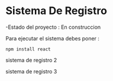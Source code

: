 <h1>Sistema De Registro</h1>

-Estado del proyecto : En construccion

Para ejecutar el sistema debes poner :

```npm install react```

sistema de registro 2

sistema de registro 3
